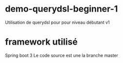 # demo-querydsl-beginner-1
Utilisation de querydsl pour pour niveau débutant v1
# framework utilisé
Spring boot 3
Le code source est une la branche master
